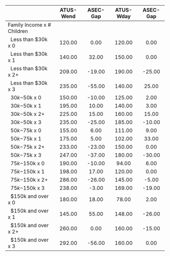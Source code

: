 
|                      |    ATUS-Wend |     ASEC-Gap |    ATUS-Wday |     ASEC-Gap |
| -------------------- | :----------: | :----------: | :----------: | :----------: |
| Family Income x # Children |              |              |              |              |
| &nbsp;&nbsp;Less than $30k x 0 |       120.00 |         0.00 |       120.00 |         0.00 |
| &nbsp;&nbsp;Less than $30k x 1 |       140.00 |        32.00 |       150.00 |         0.00 |
| &nbsp;&nbsp;Less than $30k x 2+ |       209.00 |       -19.00 |       190.00 |       -25.00 |
| &nbsp;&nbsp;Less than $30k x 3 |       235.00 |       -55.00 |       140.00 |        25.00 |
| &nbsp;&nbsp;$30k-$50k x 0 |       150.00 |       -10.00 |       125.00 |         2.00 |
| &nbsp;&nbsp;$30k-$50k x 1 |       195.00 |        10.00 |       140.00 |         3.00 |
| &nbsp;&nbsp;$30k-$50k x 2+ |       225.00 |        15.00 |       160.00 |        15.00 |
| &nbsp;&nbsp;$30k-$50k x 3 |       235.00 |       -25.00 |       185.00 |       -10.00 |
| &nbsp;&nbsp;$50k-$75k x 0 |       155.00 |         6.00 |       111.00 |         9.00 |
| &nbsp;&nbsp;$50k-$75k x 1 |       175.00 |         5.00 |       102.00 |        33.00 |
| &nbsp;&nbsp;$50k-$75k x 2+ |       233.00 |       -23.00 |       150.00 |         0.00 |
| &nbsp;&nbsp;$50k-$75k x 3 |       247.00 |       -37.00 |       180.00 |       -30.00 |
| &nbsp;&nbsp;$75k-$150k x 0 |       190.00 |       -10.00 |        94.00 |         6.00 |
| &nbsp;&nbsp;$75k-$150k x 1 |       198.00 |        17.00 |       120.00 |         0.00 |
| &nbsp;&nbsp;$75k-$150k x 2+ |       286.00 |       -26.00 |       145.00 |        -5.00 |
| &nbsp;&nbsp;$75k-$150k x 3 |       238.00 |        -3.00 |       169.00 |       -19.00 |
| &nbsp;&nbsp;$150k and over x 0 |       180.00 |        18.00 |        78.00 |         2.00 |
| &nbsp;&nbsp;$150k and over x 1 |       145.00 |        55.00 |       148.00 |       -26.00 |
| &nbsp;&nbsp;$150k and over x 2+ |       260.00 |         0.00 |       160.00 |       -15.00 |
| &nbsp;&nbsp;$150k and over x 3 |       292.00 |       -56.00 |       160.00 |         0.00 |

